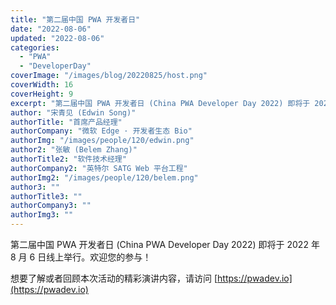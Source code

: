 ```yaml
---
title: "第二届中国 PWA 开发者日"
date: "2022-08-06"
updated: "2022-08-06"
categories: 
  - "PWA"
  - "DeveloperDay"
coverImage: "/images/blog/20220825/host.png"
coverWidth: 16
coverHeight: 9
excerpt: "第二届中国 PWA 开发者日 (China PWA Developer Day 2022) 即将于 2022 年 8 月 6 日线上举行。欢迎您的参与！"
author: "宋青见 (Edwin Song)"
authorTitle: "首席产品经理"
authorCompany: "微软 Edge · 开发者生态 Bio"
authorImg: "/images/people/120/edwin.png"
author2: "张敏 (Belem Zhang)"
authorTitle2: "软件技术经理"
authorCompany2: "英特尔 SATG Web 平台工程"
authorImg2: "/images/people/120/belem.png"
author3: ""
authorTitle3: ""
authorCompany3: ""
authorImg3: ""
---
```


第二届中国 PWA 开发者日 (China PWA Developer Day 2022) 即将于 2022 年 8 月 6 日线上举行。欢迎您的参与！

想要了解或者回顾本次活动的精彩演讲内容，请访问 [https://pwadev.io](https://pwadev.io)
